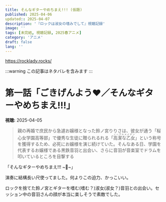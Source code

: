 ```yaml
---
title: そんなギターやめちまえ!!! (仮題)
published: 2025-04-06
updated:: 2025-04-07
description: '『ロックは淑女の嗜みでして』視聴記録'
image: ''
tags: [未完結, 視聴記録, 2025春アニメ]
category: 'アニメ'
draft: false
lang: ''
---
```

https://rocklady.rocks/

:::warning
この記事はネタバレを含みます
:::

# 第一話「ごきげんよう♥／そんなギターやめちまえ!!!」
**視聴:** 2025-04-05

> 親の再婚で庶民から急遽お嬢様となった鈴ノ宮りりさは、彼女が通う「桜心女学園高等部」で優秀な生徒に贈られるれる「<ruby>高潔な乙女<rt>ノーブルメイデン</rt></ruby>」という称号を獲得するため、必死にお嬢様を演じ続けていた。そんなある日、学園を代表するお嬢様である黒鉄音羽と出会い、さらに音羽が音楽室でドラムを叩いているところを目撃する

「そんなギターやめちまえ!!! ~🖕~」

演奏に結構長い尺使ってました。何よりこの迫力、かっこいい。

ロックを捨てた鈴ノ宮とギターを嗜む(嗜む？)淑女(淑女？)音羽との出会い。セッション中の音羽さんの顔が本当に楽しそうで素敵でした。